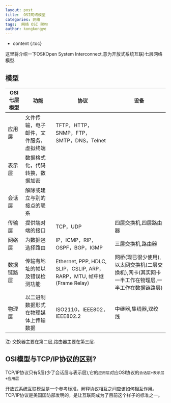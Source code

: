 ```yaml
---
layout: post
title:  OSI网络模型
categories: 网络
tags:  网络 OSI 架构
author: kongkongye
---
```


* content
{:toc}

这里将介绍一下OSI(Open System Interconnect,意为开放式系统互联)七层网络模型.




## 模型

OSI七层模型 | 功能 | 协议 | 设备
---- | --- | --- | ---
应用层 | 文件传输，电子邮件，文件服务，虚拟终端 | TFTP，HTTP，SNMP，FTP，SMTP，DNS，Telnet |
表示层 | 数据格式化，代码转换，数据加密 | |
会话层 | 解除或建立与别的接点的联系 |  |
传输层 | 提供端对端的接口 | TCP，UDP | 四层交换机,四层路由器
网络层 | 为数据包选择路由 | IP，ICMP，RIP，OSPF，BGP，IGMP | 三层交换机,路由器
数据链路层 | 传输有地址的帧以及错误检测功能 | Ethernet, PPP, HDLC, SLIP，CSLIP, ARP，RARP，MTU, 帧中继(Frame Relay) | 网桥(现已很少使用),以太网交换机(二层交换机),网卡(其实网卡一半工作在物理层,一半工作在数据链路层)
物理层 | 以二进制数据形式在物理媒体上传输数据 | ISO2110，IEEE802，IEEE802.2 | 中继器,集线器,双绞线

注: 交换器主要在第二层,路由器主要在第三层.

## OSI模型与TCP/IP协议的区别?
TCP/IP协议只有5层(少了会话层与表示层),它的`应用层`对应OSI协议的`会话层+表示层+应用层`

开放式系统互联模型是一个参考标准，解释协议相互之间应该如何相互作用。
TCP/IP协议是美国国防部发明的，是让互联网成为了目前这个样子的标准之一。
